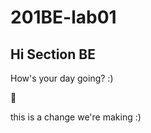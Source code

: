 # 201BE-lab01

## Hi Section BE

How's your day going? :)

:rocket:

this is a change we're making :) 
